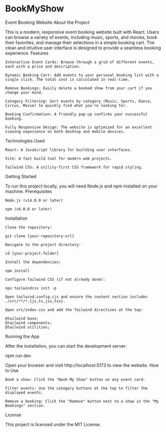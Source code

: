 # BookMyShow
Event Booking Website
About the Project

This is a modern, responsive event booking website built with React. Users can browse a variety of events, including music, sports, and movies, book their favorites, and manage their selections in a simple booking cart. The clean and intuitive user interface is designed to provide a seamless booking experience.
Features

    Interactive Event Cards: Browse through a grid of different events, each with a price and description.

    Dynamic Booking Cart: Add events to your personal booking list with a single click. The total cost is calculated in real-time.

    Remove Bookings: Easily delete a booked show from your cart if you change your mind.

    Category Filtering: Sort events by category (Music, Sports, Dance, Circus, Movie) to quickly find what you're looking for.

    Booking Confirmation: A friendly pop-up confirms your successful booking.

    Fully Responsive Design: The website is optimized for an excellent viewing experience on both desktop and mobile devices.

Technologies Used

    React: A JavaScript library for building user interfaces.

    Vite: A fast build tool for modern web projects.

    Tailwind CSS: A utility-first CSS framework for rapid styling.

Getting Started

To run this project locally, you will need Node.js and npm installed on your machine.
Prerequisites

    Node.js (v14.0.0 or later)

    npm (v6.0.0 or later)

Installation

    Clone the repository:

    git clone [your-repository-url]

    Navigate to the project directory:

    cd [your-project-folder]

    Install the dependencies:

    npm install

    Configure Tailwind CSS (if not already done):

    npx tailwindcss init -p

    Open tailwind.config.cjs and ensure the content section includes ./src/**/*.{js,ts,jsx,tsx}.

    Open src/index.css and add the Tailwind directives at the top:

    @tailwind base;
    @tailwind components;
    @tailwind utilities;

Running the App

After the installation, you can start the development server:

npm run dev

Open your browser and visit http://localhost:5173 to view the website.
How to Use

    Book a show: Click the "Book My Show" button on any event card.

    Filter events: Use the category buttons at the top to filter the displayed events.

    Remove a booking: Click the "Remove" button next to a show in the "My Bookings" section.

License

This project is licensed under the MIT License.
